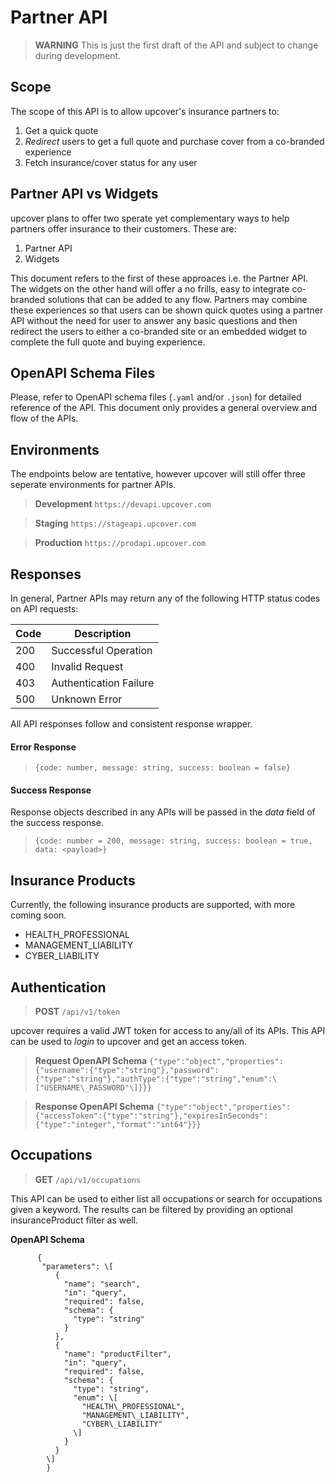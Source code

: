 # Partner API

> **WARNING**
> This is just the first draft of the API and subject to change during development.

## Scope
The scope of this API is to allow upcover's insurance partners to:

1. Get a quick quote
2. *Redirect* users to get a full quote and purchase cover from a co-branded experience
3. Fetch insurance/cover status for any user

## Partner API vs Widgets
upcover plans to offer two sperate yet complementary ways to help partners offer insurance to their customers. These are:

1. Partner API
2. Widgets

This document refers to the first of these approaces i.e. the Partner API. The widgets on the other hand will offer a no frills, easy to integrate co-branded solutions that can be added to any flow. Partners may combine these experiences so that users can be shown quick quotes using a partner API without the need for user to answer any basic questions and then redirect the users to either a co-branded site or an embedded widget to complete the full quote and buying experience.

## OpenAPI Schema Files
Please, refer to OpenAPI schema files (`.yaml` and/or `.json`) for detailed reference of the API. This document only provides a general overview and flow of the APIs.

## Environments
The endpoints below are tentative, however upcover will still offer three seperate environments for partner APIs.

> **Development**
> `https://devapi.upcover.com`

> **Staging**
> `https://stageapi.upcover.com`

> **Production**
> `https://prodapi.upcover.com`


## Responses

In general, Partner APIs may return any of the following HTTP status codes on API requests:

Code | Description 
--- | ---
200 | Successful Operation
400 | Invalid Request
403 | Authentication Failure
500 | Unknown Error

All API responses follow and consistent response wrapper. 

#### Error Response
> `{code: number, message: string, success: boolean = false}`
#### Success Response
Response objects described in any APIs will be passed in the *data* field of the success response.

> `{code: number = 200, message: string, success: boolean = true, data: <payload>}`

## Insurance Products
Currently, the following insurance products are supported, with more coming soon.

- HEALTH_PROFESSIONAL
- MANAGEMENT_LIABILITY
- CYBER_LIABILITY

## Authentication
> **POST**
> `/api/v1/token`

upcover requires a valid JWT token for access to any/all of its APIs. This API can be used to *login* to upcover and get an access token. 

> **Request OpenAPI Schema**
> `{"type":"object","properties":{"username":{"type":"string"},"password":{"type":"string"},"authType":{"type":"string","enum":\["USERNAME\_PASSWORD"\]}}}`

> **Response OpenAPI Schema**
> `{"type":"object","properties":{"accessToken":{"type":"string"},"expiresInSeconds":{"type":"integer","format":"int64"}}}`

## Occupations
> **GET**
> `/api/v1/occupations`

This API can be used to either list all occupations or search for occupations given a keyword. The results can be filtered by providing an optional insuranceProduct filter as well.

**OpenAPI Schema**
```
      {
       "parameters": \[
          {
            "name": "search",
            "in": "query",
            "required": false,
            "schema": {
              "type": "string"
            }
          },
          {
            "name": "productFilter",
            "in": "query",
            "required": false,
            "schema": {
              "type": "string",
              "enum": \[
                "HEALTH\_PROFESSIONAL",
                "MANAGEMENT\_LIABILITY",
                "CYBER\_LIABILITY"
              \]
            }
          }
        \]
        }
